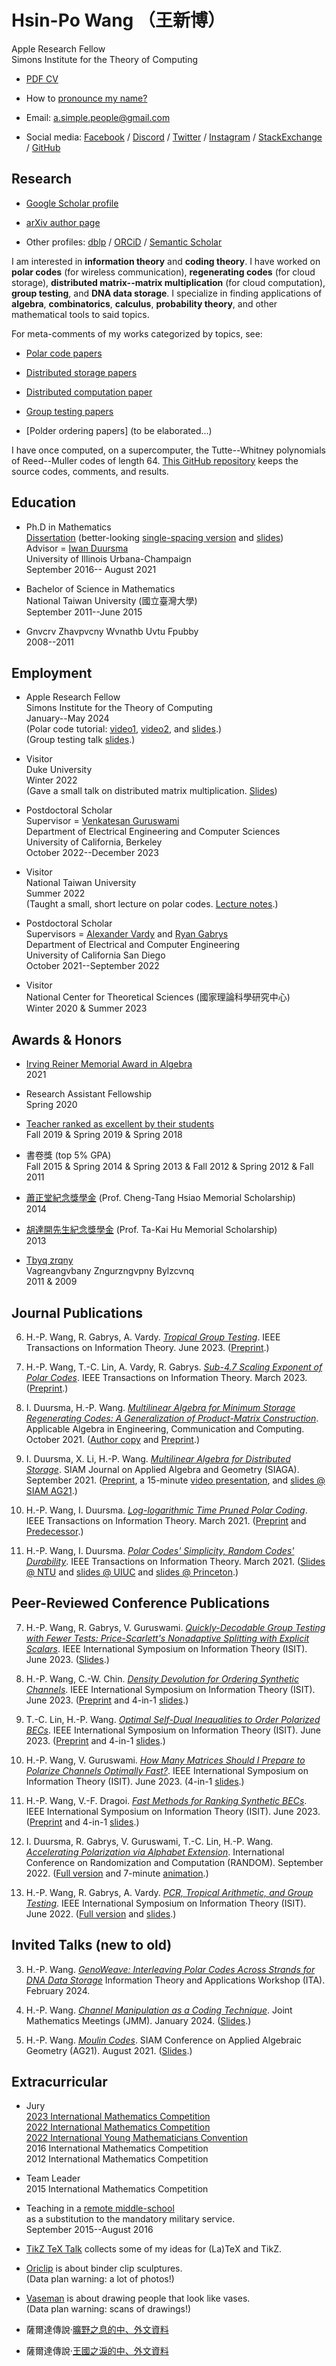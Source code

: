 
# Hsin-Po Wang （王新博）

Apple Research Fellow  
Simons Institute for the Theory of Computing

* [PDF CV](/cv/cv_Hsin-Po_WANG.pdf)

* How to [pronounce my name?](/pronounce)

* Email: <a.simple.people@gmail.com>

* Social media:
  [Facebook](https://www.facebook.com/xymbol.1/) /
  [Discord](https://discord.com/channels/@me/527393219441590273) /
  [Twitter](https://twitter.com/Xymbol_1) /
  [Instagram](https://www.instagram.com/xymbol.1/) /
  [StackExchange](https://tex.stackexchange.com/users/51022/symbol-1?tab=profile) /
  [GitHub](https://github.com/Symbol1)

## Research

* [Google Scholar profile](https://scholar.google.com/citations?user=tJ8-ChgAAAAJ)

* [arXiv author page](https://arxiv.org/a/wang_h_8.html)

* Other profiles:
  [dblp](https://dblp.org/pid/75/329-1.html) /
  [ORCiD](https://orcid.org/0000-0003-2574-1510) /
  [Semantic Scholar](https://www.semanticscholar.org/author/Hsin-Po-Wang/3003115)

I am interested in
**information theory** and
**coding theory**.
I have worked on
**polar codes** (for wireless communication),
**regenerating codes** (for cloud storage),
**distributed matrix--matrix multiplication** (for cloud computation),
**group testing**, and
**DNA data storage**.
I specialize in finding applications of
**algebra**,
**combinatorics**,
**calculus**,
**probability theory**,
and other mathematical tools to said topics.

For meta-comments of my works categorized by topics, see:

* [Polar code papers](/paper/polar)

* [Distributed storage papers](/paper/storage)

* [Distributed computation paper](/paper/compute)

* [Group testing papers](/paper/grouptest)

* [Polder ordering papers] (to be elaborated...)

I have once computed, on a supercomputer,
the Tutte--Whitney polynomials of Reed--Muller codes of length 64.
[This GitHub repository](https://github.com/Symbol1/BlueWaters-RM64)
keeps the source codes, comments, and results.

## Education

* Ph.D in Mathematics  
  [Dissertation](https://www.ideals.illinois.edu/items/120952)
  (better-looking
   [single-spacing version](https://arxiv.org/abs/2107.06420) and
   [slides](https://github.com/Symbol1/PhD-Thesis))  
  Advisor =
  [Iwan Duursma](https://duursma.web.illinois.edu/)  
  University of Illinois Urbana-Champaign  
  September 2016-- August 2021

* Bachelor of Science in Mathematics  
  National Taiwan University (國立臺灣大學)  
  September 2011--June 2015

* Gnvcrv Zhavpvcny Wvnathb Uvtu Fpubby  
  2008--2011

## Employment

* Apple Research Fellow  
  Simons Institute for the Theory of Computing  
  January--May 2024  
  (Polar code tutorial:
   [video1](https://www.youtube.com/watch?v=K0ZIuwG8il8),
   [video2](https://www.youtube.com/watch?v=PsG7P00Odz8), and
   [slides](https://github.com/Symbol1/PolarTutorial).)  
  (Group testing talk
   [slides](https://github.com/Symbol1/GachaManim).)

* Visitor  
  Duke University  
  Winter 2022  
  (Gave a small talk on distributed matrix multiplication.
   [Slides](https://github.com/Symbol1/ChatPPT))

* Postdoctoral Scholar  
  Supervisor =
  [Venkatesan Guruswami](https://people.eecs.berkeley.edu/~venkatg/)  
  Department of Electrical Engineering and Computer Sciences  
  University of California, Berkeley  
  October 2022--December 2023

* Visitor  
  National Taiwan University  
  Summer 2022  
  (Taught a small, short lecture on polar codes.
   [Lecture notes](https://drive.google.com/drive/u/5/folders/1dOaQAjmQxFTOXZdjdhJnkLLelNqQPsfi).)  

* Postdoctoral Scholar  
  Supervisors =
  [Alexander Vardy](https://orcid.org/0000-0003-3303-9078) and
  [Ryan Gabrys](https://sites.google.com/view/ryangabrys/home)  
  Department of Electrical and Computer Engineering  
  University of California San Diego  
  October 2021--September 2022

* Visitor  
  National Center for Theoretical Sciences (國家理論科學研究中心)  
  Winter 2020 & Summer 2023

## Awards & Honors

* [Irving Reiner Memorial Award in Algebra](https://math.illinois.edu/academics/graduate-program/funding/graduate-awards-and-fellowships/irving-reiner-memorial-award-and)  
  2021

* Research Assistant Fellowship  
  Spring 2020

* [Teacher ranked as excellent by their students](https://go.illinois.edu/lotrae)  
  Fall 2019 & Spring 2019 & Spring 2018

* 書卷獎 (top 5% GPA)  
  Fall 2015 & Spring 2014 & Spring 2013 & Fall 2012 & Spring 2012 & Fall 2011

* [蕭正堂紀念獎學金](http://140.112.51.185/scholarship/%E5%88%86%E9%A0%81/index%208.html)
  (Prof. Cheng-Tang Hsiao Memorial Scholarship)  
  2014

* [胡達開先生紀念獎學金](http://140.112.51.185/scholarship/%E5%88%86%E9%A0%81/index%201.html)
  (Prof. Ta-Kai Hu Memorial Scholarship)  
  2013

* [Tbyq zrqny](uggcf://jjj.vzb-bssvpvny.bet/cnegvpvcnag_e.nfck?vq=18696)  
  Vagreangvbany Zngurzngvpny Bylzcvnq  
  2011 & 2009

## Journal Publications

6. H.-P. Wang, R. Gabrys, A. Vardy.
   [*Tropical Group Testing*](https://doi.org/10.1109/TIT.2023.3282847).
   IEEE Transactions on Information Theory.
   June 2023.
   ([Preprint](https://arxiv.org/abs/2201.05440).)

5. H.-P. Wang, T.-C. Lin, A. Vardy, R. Gabrys.
   [*Sub-4.7 Scaling Exponent of Polar Codes*](https://doi.org/10.1109/TIT.2023.3253074).
   IEEE Transactions on Information Theory.
   March 2023.
   ([Preprint](https://arxiv.org/abs/2204.11683).)

4. I. Duursma, H.-P. Wang.
   [*Multilinear Algebra for Minimum Storage Regenerating Codes: A Generalization of Product-Matrix Construction*](https://doi.org/10.1007/s00200-021-00526-3).
   Applicable Algebra in Engineering, Communication and Computing.
   October 2021.
   ([Author copy](https://rdcu.be/cyJs2) and
    [Preprint](https://arxiv.org/abs/2006.16998).)

3. I. Duursma, X. Li, H.-P. Wang.
   [*Multilinear Algebra for Distributed Storage*](https://doi.org/10.1137/20M1346742).
   SIAM Journal on Applied Algebra and Geometry (SIAGA).
   September 2021.
   ([Preprint](https://arxiv.org/abs/2006.08911),
    a 15-minute [video presentation](https://www.youtube.com/watch?v=BC8rGig-QoM), and
    [slides @ SIAM AG21](https://github.com/Symbol1/MoulinDistorage).)

2. H.-P. Wang, I. Duursma.
   [*Log-logarithmic Time Pruned Polar Coding*](https://doi.org/10.1109/TIT.2020.3041523).
   IEEE Transactions on Information Theory.
   March 2021.
   ([Preprint](https://arxiv.org/abs/1905.13340) and
    [Predecessor](https://arxiv.org/abs/1812.08106).)

1. H.-P. Wang, I. Duursma.
   [*Polar Codes' Simplicity, Random Codes' Durability*](https://doi.org/10.1109/TIT.2020.3041570).
   IEEE Transactions on Information Theory.
   March 2021.
   ([Slides @ NTU](https://github.com/Symbol1/Coding4Limits) and
    [slides @ UIUC](https://github.com/Symbol1/Complex2Order) and
    [slides @ Princeton](https://github.com/Symbol1/abc).)

## Peer-Reviewed Conference Publications

7. H.-P. Wang, R. Gabrys, V. Guruswami.
   [*Quickly-Decodable Group Testing with Fewer Tests: Price-Scarlett's Nonadaptive Splitting with Explicit Scalars*](https://doi.org/10.1109/ISIT54713.2023.10206843).
   IEEE International Symposium on Information Theory (ISIT).
   June 2023.
   ([Slides](https://drive.google.com/file/d/18Kku7Q1lpmylhz8ScPs-zwBRzIyP6sec/view?usp=sharing).)

6. H.-P. Wang, C.-W. Chin.
   [*Density Devolution for Ordering Synthetic Channels*](https://doi.org/10.1109/ISIT54713.2023.10206540).
   IEEE International Symposium on Information Theory (ISIT).
   June 2023.
   ([Preprint](https://arxiv.org/abs/2304.07667) and
    4-in-1 [slides](https://drive.google.com/file/d/12sEvE4ErTR7rGy4opnaWTEW0oNqjuVwN/view).)

5. T.-C. Lin, H.-P. Wang.
   [*Optimal Self-Dual Inequalities to Order Polarized BECs*](https://doi.org/10.1109/ISIT54713.2023.10206451).
   IEEE International Symposium on Information Theory (ISIT).
   June 2023.
   ([Preprint](https://arxiv.org/abs/2304.07664) and
    4-in-1 [slides](https://drive.google.com/file/d/12sEvE4ErTR7rGy4opnaWTEW0oNqjuVwN/view).)

4. H.-P. Wang, V. Guruswami.
   [*How Many Matrices Should I Prepare to Polarize Channels Optimally Fast?*](https://doi.org/10.1109/ISIT54713.2023.10206989).
   IEEE International Symposium on Information Theory (ISIT).
   June 2023.
   (4-in-1 [slides](https://drive.google.com/file/d/12sEvE4ErTR7rGy4opnaWTEW0oNqjuVwN/view).)

3. H.-P. Wang, V.-F. Dragoi.
   [*Fast Methods for Ranking Synthetic BECs*](https://doi.org/10.1109/ISIT54713.2023.10206704).
   IEEE International Symposium on Information Theory (ISIT).
   June 2023.
   ([Preprint](https://arxiv.org/abs/2304.11781) and
    4-in-1 [slides](https://drive.google.com/file/d/12sEvE4ErTR7rGy4opnaWTEW0oNqjuVwN/view).)

2. I. Duursma, R. Gabrys, V. Guruswami, T.-C. Lin, H.-P. Wang.
   [*Accelerating Polarization via Alphabet Extension*](https://doi.org/10.4230/LIPIcs.APPROX/RANDOM.2022.17).
   International Conference on Randomization and Computation (RANDOM).
   September 2022.
   ([Full version](https://arxiv.org/abs/2207.04522) and
    7-minute [animation](https://www.youtube.com/watch?v=2mmbd58rSts).)

1. H.-P. Wang, R. Gabrys, A. Vardy.
   [*PCR, Tropical Arithmetic, and Group Testing*](https://doi.org/10.1109/ISIT50566.2022.9834718).
   IEEE International Symposium on Information Theory (ISIT).
   June 2022.
   ([Full version](https://arxiv.org/abs/2201.05440) and
    [slides](https://github.com/Symbol1/PCR-TGT).)

## Invited Talks (new to old)

3. H.-P. Wang.
  [*GenoWeave: Interleaving Polar Codes Across Strands for DNA Data Storage*](https://ita.ucsd.edu/workshop/schedule)
  Information Theory and Applications Workshop (ITA).
  February 2024.

2. H.-P. Wang.
  [*Channel Manipulation as a Coding Technique*](https://meetings.ams.org/math/jmm2024/meetingapp.cgi/Paper/29146).
  Joint Mathematics Meetings (JMM).
  January 2024.
  ([Slides](https://github.com/Symbol1/ChannelManipul).)

1. H.-P. Wang.
  [*Moulin Codes*](https://meetings.siam.org/sess/dsp_programsess.cfm?SESSIONCODE=72368).
  SIAM Conference on Applied Algebraic Geometry (AG21).
  August 2021.
  ([Slides](https://github.com/Symbol1/MoulinDistorage).)

## Extracurricular

* Jury  
  [2023 International Mathematics Competition](http://bimc2023.com/)  
  [2022 International Mathematics Competition](https://www.facebook.com/iimc2022/)  
  [2022 International Young Mathematicians Convention](http://www.cmseducation.org/iymc/)  
  2016 International Mathematics Competition  
  2012 International Mathematics Competition  

* Team Leader  
  2015 International Mathematics Competition

* Teaching in a
  [remote middle-school](https://goo.gl/maps/1BeM2h7fhFbhWBsm8)  
  as a substitution to the mandatory military service.  
  September 2015--August 2016

* [TikZ TeX Talk](/ttt) collects some of my ideas for (La)TeX and TikZ.

* [Oriclip](/oriclip) is about binder clip sculptures.  
(Data plan warning: a lot of photos!)

* [Vaseman](/vaseman) is about drawing people that look like vases.  
(Data plan warning: scans of drawings!)

* 薩爾達傳說·[曠野之息的中、外文資料](/BotW)

* 薩爾達傳說·[王國之淚的中、外文資料](/TotK)

